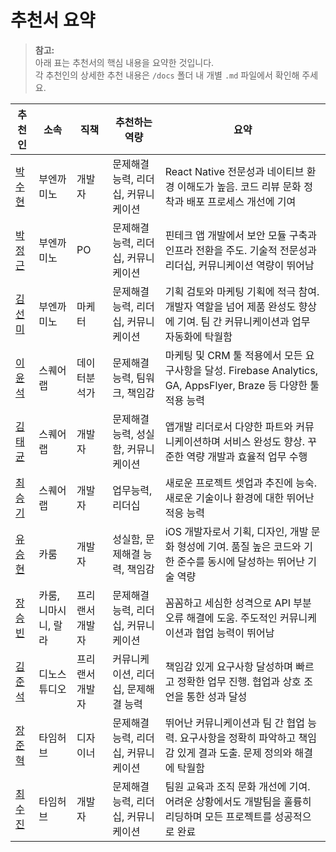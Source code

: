 # 추천서 요약

> **참고:**  
> 아래 표는 추천서의 핵심 내용을 요약한 것입니다.  
> 각 추천인의 상세한 추천 내용은 `/docs` 폴더 내 개별 `.md` 파일에서 확인해 주세요.

| 추천인                                      | 소속                 | 직책            | 추천하는 역량                       | 요약                                                                                                                       |
| ------------------------------------------- | -------------------- | --------------- | ----------------------------------- | -------------------------------------------------------------------------------------------------------------------------- |
| [박수현](./buencamino-suhyun-developer.md)  | 부엔까미노           | 개발자          | 문제해결 능력, 리더십, 커뮤니케이션 | React Native 전문성과 네이티브 환경 이해도가 높음. 코드 리뷰 문화 정착과 배포 프로세스 개선에 기여                         |
| [박정근](./buencamino-jungkeun-po.md)       | 부엔까미노           | PO              | 문제해결 능력, 리더십, 커뮤니케이션 | 핀테크 앱 개발에서 보안 모듈 구축과 인프라 전환을 주도. 기술적 전문성과 리더십, 커뮤니케이션 역량이 뛰어남                 |
| [김선미](./buencamino-sunmi-marketer.md)    | 부엔까미노           | 마케터          | 문제해결 능력, 리더십, 커뮤니케이션 | 기획 검토와 마케팅 기획에 적극 참여. 개발자 역할을 넘어 제품 완성도 향상에 기여. 팀 간 커뮤니케이션과 업무 자동화에 탁월함 |
| [이윤석](./squarelab-yunseok-data.md)       | 스퀘어랩             | 데이터분석가    | 문제해결 능력, 팀워크, 책임감       | 마케팅 및 CRM 툴 적용에서 모든 요구사항을 달성. Firebase Analytics, GA, AppsFlyer, Braze 등 다양한 툴 적용 능력            |
| [김태균](./squarelab-taekyun-developer.md)  | 스퀘어랩             | 개발자          | 문제해결 능력, 성실함, 커뮤니케이션 | 앱개발 리더로서 다양한 파트와 커뮤니케이션하며 서비스 완성도 향상. 꾸준한 역량 개발과 효율적 업무 수행                     |
| [최승기](./squarelab-seunggi-developer.md)  | 스퀘어랩             | 개발자          | 업무능력, 리더십                    | 새로운 프로젝트 셋업과 추진에 능숙. 새로운 기술이나 환경에 대한 뛰어난 적응 능력                                           |
| [유승현](./caroom-seunghyun-developer.md)   | 카룸                 | 개발자          | 성실함, 문제해결 능력, 책임감       | iOS 개발자로서 기획, 디자인, 개발 문화 형성에 기여. 품질 높은 코드와 기한 준수를 동시에 달성하는 뛰어난 기술 역량          |
| [장승빈](./caroom-sungbeen-developer.md)    | 카룸, 니마시니, 랄라 | 프리랜서 개발자 | 문제해결 능력, 리더십, 커뮤니케이션 | 꼼꼼하고 세심한 성격으로 API 부분 오류 해결에 도움. 주도적인 커뮤니케이션과 협업 능력이 뛰어남                             |
| [김준석](./dinostudio-junseok-developer.md) | 디노스튜디오         | 프리랜서 개발자 | 커뮤니케이션, 리더십, 문제해결 능력 | 책임감 있게 요구사항 달성하며 빠르고 정확한 업무 진행. 협업과 상호 조언을 통한 성과 달성                                   |
| [장준혁](./timehub-junhyuk-designer.md)     | 타임허브             | 디자이너        | 문제해결 능력, 리더십, 커뮤니케이션 | 뛰어난 커뮤니케이션과 팀 간 협업 능력. 요구사항을 정확히 파악하고 책임감 있게 결과 도출. 문제 정의와 해결에 탁월함         |
| [최수진](./timehub-sujin-developer.md)      | 타임허브             | 개발자          | 문제해결 능력, 리더십, 커뮤니케이션 | 팀원 교육과 조직 문화 개선에 기여. 어려운 상황에서도 개발팀을 훌륭히 리딩하며 모든 프로젝트를 성공적으로 완료              |

